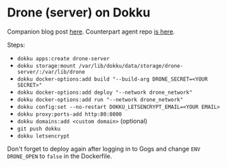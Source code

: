 # Drone (server) on Dokku

Companion blog post [here]. Counterpart agent repo [is here].

Steps:

* `dokku apps:create drone-server`
* `dokku storage:mount /var/lib/dokku/data/storage/drone-server/:/var/lib/drone`
* `dokku docker-options:add build "--build-arg DRONE_SECRET=<YOUR SECRET>"`
* `dokku docker-options:add deploy "--network drone_network"`
* `dokku docker-options:add run "--network drone_network"`
* `dokku config:set --no-restart DOKKU_LETSENCRYPT_EMAIL=<YOUR EMAIL>`
* `dokku proxy:ports-add http:80:8000`
* `dokku domains:add <custom domain>` (optional)
* `git push dokku`
* `dokku letsencrypt`

Don't forget to deploy again after logging in to Gogs and change `ENV DRONE_OPEN` to `false` in the Dockerfile.

[here]: https://blog.nootch.net/2018/06/24/self-hosted-developer-bliss/
[is here]: https://github.com/sardaukar/dokku-drone-agent
